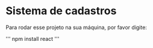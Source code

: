 <h1> Sistema de cadastros </h1>

Para rodar esse projeto na sua máquina, por favor digite:

'''
npm install react
'''
